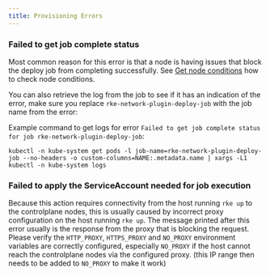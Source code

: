 ```yaml
---
title: Provisioning Errors
---
```


### Failed to get job complete status

Most common reason for this error is that a node is having issues that block the deploy job from completing successfully. See [Get node conditions](https://ranchermanager.docs.rancher.com/troubleshooting/other-troubleshooting-tips/kubernetes-resources#get-node-conditions) how to check node conditions.

You can also retrieve the log from the job to see if it has an indication of the error, make sure you replace `rke-network-plugin-deploy-job` with the job name from the error:

Example command to get logs for error `Failed to get job complete status for job rke-network-plugin-deploy-job`:
```
kubectl -n kube-system get pods -l job-name=rke-network-plugin-deploy-job --no-headers -o custom-columns=NAME:.metadata.name | xargs -L1 kubectl -n kube-system logs
```

### Failed to apply the ServiceAccount needed for job execution

Because this action requires connectivity from the host running `rke up` to the controlplane nodes, this is usually caused by incorrect proxy configuration on the host running `rke up`. The message printed after this error usually is the response from the proxy that is blocking the request. Please verify the `HTTP_PROXY`, `HTTPS_PROXY` and `NO_PROXY` environment variables are correctly configured, especially `NO_PROXY` if the host cannot reach the controlplane nodes via the configured proxy. (this IP range then needs to be added to `NO_PROXY` to make it work)
